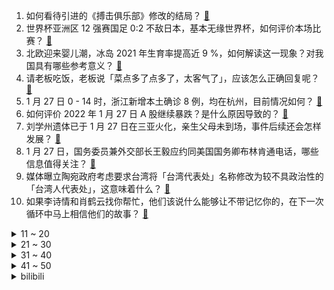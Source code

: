 1. 如何看待引进的《搏击俱乐部》修改的结局？ [:link:](https://www.zhihu.com/question/513068347)
2. 世界杯亚洲区 12 强赛国足 0:2 不敌日本，基本无缘世界杯，如何评价本场比赛？ [:link:](https://www.zhihu.com/question/513628531)
3. 北欧迎来婴儿潮，冰岛 2021 年生育率提高近 9 %，如何解读这一现象？对我国具有哪些参考意义？ [:link:](https://www.zhihu.com/question/513622755)
4. 请老板吃饭，老板说「菜点多了点多了，太客气了」，应该怎么正确回复呢？ [:link:](https://www.zhihu.com/question/511574204)
5. 1 月 27 日 0 - 14 时，浙江新增本土确诊 8 例，均在杭州，目前情况如何？ [:link:](https://www.zhihu.com/question/513650567)
6. 如何评价 2022 年 1 月 27 日 A 股继续暴跌？是什么原因导致的？ [:link:](https://www.zhihu.com/question/513613016)
7. 刘学州遗体已于 1 月 27 日在三亚火化，亲生父母未到场，事件后续还会怎样发展？ [:link:](https://www.zhihu.com/question/513665618)
8. 1 月 27 日，国务委员兼外交部长王毅应约同美国国务卿布林肯通电话，哪些信息值得关注？ [:link:](https://www.zhihu.com/question/513634689)
9. 媒体曝立陶宛政府考虑要求台湾将「台湾代表处」名称修改为较不具政治性的「台湾人代表处」，这意味着什么？ [:link:](https://www.zhihu.com/question/513459736)
10. 如果李诗情和肖鹤云找你帮忙，他们该说什么能够让不带记忆你的，在下一次循环中马上相信他们的故事？ [:link:](https://www.zhihu.com/question/513081623)
<details>
<summary>11 ~ 20</summary>

11. 同事上下班一直蹭车该怎么办？ [:link:](https://www.zhihu.com/question/508967456)
12. 为什么2003年的非典没有全民戴口罩，而2020年的新冠病毒就开始全民戴口罩? [:link:](https://www.zhihu.com/question/513550086)
13. 如何评价《一人之下》漫画598（562）话? [:link:](https://www.zhihu.com/question/513724845)
14. 为什么很多编剧理论大家都懂，但是还是有编的好，与编的差的？ [:link:](https://www.zhihu.com/question/319334587)
15. 2022 LPL 春季赛RNG 2:1 BLG，如何评价这场比赛？ [:link:](https://www.zhihu.com/question/513683357)
16. 既然物质不能凭空产生，那宇宙是怎么来的？ [:link:](https://www.zhihu.com/question/513165528)
17. 我刚毕业来公司一个多月，没有人带我，请教上级太多工作问题，上级让我别总问他，我该怎么办？ [:link:](https://www.zhihu.com/question/511940584)
18. 如何看待 2021 年中国手机市场份额排名：vivo 第一，OPPO 第二，苹果第三？ [:link:](https://www.zhihu.com/question/513490544)
19. 「过年，是中国人的集体记忆」，你的家乡有哪些充满回忆的地方？ [:link:](https://www.zhihu.com/question/509979111)
20. 美军开始打捞坠入南海的 F-35C 战机，价值 1 亿美元，目前打捞进展如何？ [:link:](https://www.zhihu.com/question/513459319)
</details>
<details>
<summary>21 ~ 30</summary>

21. 是化了妆洗了头见的人重要，还是不化妆不洗头见的人更重要？ [:link:](https://www.zhihu.com/question/512593953)
22. 河南伊川警方通报交警带二维码收罚款「责令停止使用，成立调查组调查」，目前该事件调查情况如何？ [:link:](https://www.zhihu.com/question/513610560)
23. 《开端》结局为什么没有解释出现循环的原因？ [:link:](https://www.zhihu.com/question/513371779)
24. 中纪委首提「斩断权力与资本勾连」，如何解读这个问题？对反腐有哪些意义？ [:link:](https://www.zhihu.com/question/513536175)
25. 如何看待世界卫生组织（WHO）建议各国取消或放宽国际旅行限制？该建议是否合理？ [:link:](https://www.zhihu.com/question/513076887)
26. 为什么《开端》将王萌萌从原作的「完美受害人」改成了会抢方向盘的受害人？ [:link:](https://www.zhihu.com/question/513362537)
27. 微信更新新功能，朋友圈可以发 20 张图外，微信键盘也上线，如何评价微信新功能？ [:link:](https://www.zhihu.com/question/513603427)
28. 如何看待 2022 暴雪打折季，1688 元送《魔兽世界》燃烧远征怀旧服幽灵虎？ [:link:](https://www.zhihu.com/question/513429412)
29. 如果一辆2022款奥迪RS7穿越到头文字D里，给到高桥凉介，他能跑赢拓海吗? [:link:](https://www.zhihu.com/question/493535965)
30. 王晶新作《倚天屠龙记之九阳神功》定档 1 月 31 日上线网络视频平台，除夕你会看这部经典续作吗？ [:link:](https://www.zhihu.com/question/513187325)
</details>
<details>
<summary>31 ~ 40</summary>

31. 大一，被周围人说老，感觉没有那么合群，没有年轻人的样子，我该怎么办？ [:link:](https://www.zhihu.com/question/513588126)
32. 如何看待荣耀产品线总裁方飞称「荣耀折叠屏 Magic V 设计没有拿过华为一张图纸」？ [:link:](https://www.zhihu.com/question/513630153)
33. 为什么在原公司申请加薪很难，跳槽却能轻松实现 10%—30% 的涨幅？ [:link:](https://www.zhihu.com/question/512200174)
34. 1 月 27 日湖北罗田 1 例密接人员初筛检测呈阳性，目前情况如何？ [:link:](https://www.zhihu.com/question/513667966)
35. 如何看待拜登警告「如果俄罗斯入侵乌克兰，将考虑直接制裁普京本人 」？释放了哪些信号？ [:link:](https://www.zhihu.com/question/513444143)
36. 《双人成行》作为一个温馨欢乐的游戏，为什么要设计一段屠杀毫无还手之力的小象的剧情？ [:link:](https://www.zhihu.com/question/506647216)
37. 在《王者荣耀》的排位赛中，是否存在人机充场的情况？ [:link:](https://www.zhihu.com/question/513109842)
38. 有没有又甜还短的小甜文？ [:link:](https://www.zhihu.com/question/481998863)
39. 高考真的能决定你的未来吗 ？ [:link:](https://www.zhihu.com/question/506820769)
40. 高三生想放弃了怎么办？ [:link:](https://www.zhihu.com/question/513612848)
</details>
<details>
<summary>41 ~ 50</summary>

41. 日漫新番到底有没有在走下坡路？ [:link:](https://www.zhihu.com/question/512463379)
42. 年龄会成为网络小说写作的阻碍吗？ [:link:](https://www.zhihu.com/question/513446287)
43. 在游戏中尊重 NPC 是很「傻」的行为吗？ [:link:](https://www.zhihu.com/question/267326810)
44. 为什么春节过年回家，亲戚朋友们最喜欢问工资？ [:link:](https://www.zhihu.com/question/513500436)
45. 12 强赛国足不敌日本，如何看待李霄鹏揽责，表示「我对这场失利负全部责任；本想利用日本队两个边路」？ [:link:](https://www.zhihu.com/question/513693872)
46. 中考真的很难吗？考不上高中真的就没希望了吗？ [:link:](https://www.zhihu.com/question/513509550)
47. 为什么一部分人认为 iPhone 很多方面已落后于其他手机，另一部分人则争先购买？ [:link:](https://www.zhihu.com/question/513277533)
48. 你在街上看到什么车，会在心里暗暗对车主品味加分？ [:link:](https://www.zhihu.com/question/513645248)
49. 哲学如此抽象，大家都是怎么学习的？ [:link:](https://www.zhihu.com/question/304130360)
50. Xbox Series X 和 PS5 买哪个游戏机比较好？为什么？ [:link:](https://www.zhihu.com/question/510987479)
</details><details>
<summary>bilibili</summary>

1. 久等了，昏昏沉沉好几天，今天清醒多了。 [:link:](//www.bilibili.com/video/BV1AY41187b3)
2. 《阶段成果》：游戏科学虎年贺岁小短片 [:link:](//www.bilibili.com/video/BV1844y1s7Nk)
3. 鉴定网络热门艺术（15） [:link:](//www.bilibili.com/video/BV1AR4y1u7nj)
4. 总书记温暖的牵挂，这一幕幕在云南的画面真暖心！ [:link:](//www.bilibili.com/video/BV1dm4y1Z7D9)
5. 【罗翔】高压锅恐惧症？《开端》中的法律问题 [:link:](//www.bilibili.com/video/BV1JR4y1u7fQ)
6. 【白敬亭】不舍，再见，开端。 [:link:](//www.bilibili.com/video/BV1qS4y1L7uL)
7. 《开端》烂尾？我从来没见过这么神奇的热搜！ [:link:](//www.bilibili.com/video/BV1SP4y1P7ay)
8. 卢·演员曾柯琅·新人UP主·笛 进入循环成功！ [:link:](//www.bilibili.com/video/BV1m5411f7nB)
9. ？ [:link:](//www.bilibili.com/video/BV1QY411b7Kf)
10. 我很害怕，怕你流口水流到脱水。。 [:link:](//www.bilibili.com/video/BV1kY411474k)
<details>
<summary>11 ~ 20</summary>

11. 这游戏让我深刻明白了宗教的可怕！《以撒的结合》究竟讲述了什么？ [:link:](//www.bilibili.com/video/BV15L4y1t7Uy)
12. 过年回家最恐怖的事 [:link:](//www.bilibili.com/video/BV1w44y1s7Dn)
13. 《明日方舟》EP - 醉飞尘 [:link:](//www.bilibili.com/video/BV17L4y1x7x8)
14. 【原神动画】飞彩镌流年 [:link:](//www.bilibili.com/video/BV19m4y1Z72q)
15. 《原神》EP - 闲情雅趣之悦 [:link:](//www.bilibili.com/video/BV1V44y1s7FW)
16. 想趁百大给她惊喜，却把她惹哭了...... [:link:](//www.bilibili.com/video/BV14S4y1L7PK)
17. 推给我干嘛？推给白敬亭啊！ [:link:](//www.bilibili.com/video/BV1EZ4y1Z76S)
18. 喔！我直接把PUBG的飞机炸了！！【BUG快乐阴人流#5】 [:link:](//www.bilibili.com/video/BV1ZP4y1P7M6)
19. “有的人天生就是主角” [:link:](//www.bilibili.com/video/BV1NS4y1Z7so)
20. 千万别让AI写小说【阅片无数Ⅱ 35】 [:link:](//www.bilibili.com/video/BV1xS4y1L7WC)
</details>
<details>
<summary>21 ~ 30</summary>

21. 网友：看到国旗出现的那一刻破防了 [:link:](//www.bilibili.com/video/BV1Lb4y1n7C3)
22. 豹 善 被 人 妻 [:link:](//www.bilibili.com/video/BV1pb4y1n72P)
23. 春节最TOP：你没看过的特别版《平凡之路》，看得我想家了（泪目） [:link:](//www.bilibili.com/video/BV1Wa411m73g)
24. 伍六七第四季 [:link:](//www.bilibili.com/video/BV1yS4y1L7dz)
25. 【建议收藏】旧手机不要扔！一分钟教你做电脑副屏 [:link:](//www.bilibili.com/video/BV1xm4y1S7Nc)
26. 《 转 发 家 庭 群 》 [:link:](//www.bilibili.com/video/BV1xS4y1L78H)
27. 我惊了！Edge浏览器竟然还能这样用？！很多人都不知道...... [:link:](//www.bilibili.com/video/BV1PS4y1771m)
28. 山城小栗旬和川渝菅田将晖（永琪）的理发日记。 [:link:](//www.bilibili.com/video/BV1wL4y1x7DG)
29. 【虎年限定皮肤CG】：没有什么神明再世，只有屹立危难前的平凡身影 [:link:](//www.bilibili.com/video/BV1aP4y1P7sd)
30. 转发给你抽到钟离的朋友 [:link:](//www.bilibili.com/video/BV1NT4y1y7GM)
</details>
<details>
<summary>31 ~ 40</summary>

31. 《八 十》 [:link:](//www.bilibili.com/video/BV16q4y1C7xn)
32. 春晚预测小品《生三胎》 [:link:](//www.bilibili.com/video/BV1f44y1W7PK)
33. 钟 离 笑 话 [:link:](//www.bilibili.com/video/BV12P4y1P7YD)
34. 张三杀疯了的瞬间！ [:link:](//www.bilibili.com/video/BV1Xr4y1e78D)
35. 顶级大哥 [:link:](//www.bilibili.com/video/BV1p3411h7rg)
36. 一小学生笔下的“鬼怪异兽”，惊倒网友走红网络！网友：老天爷追着喂饭吃 [:link:](//www.bilibili.com/video/BV1AL411F7YU)
37. 又来看看前苏联的神级建筑，把格局真正打开！ [:link:](//www.bilibili.com/video/BV1Uu41117Tg)
38. 一天一个生钱小技巧 [:link:](//www.bilibili.com/video/BV1Am4y1f7hy)
39. 这么离谱的操作是怎么完成的！！？2 [:link:](//www.bilibili.com/video/BV1ML4y1x7nW)
40. 拆猪手，炼葱油，烩制百年宫廷名菜，堪称“年夜菜天花板”！丨烧烩爪尖 [:link:](//www.bilibili.com/video/BV13m4y1f7Y2)
</details>
<details>
<summary>41 ~ 50</summary>

41. 小潮tEam年夜饭！ [:link:](//www.bilibili.com/video/BV11P4y1P7vs)
42. 我又当爷爷啦！亲手为小孙女操办一场满月酒席！ [:link:](//www.bilibili.com/video/BV1aq4y1w7cM)
43. 这不得起飞呀！！ [:link:](//www.bilibili.com/video/BV1AL411w7Fg)
44. 我必须在大师决斗中闪光抽卡【水无月菌】 [:link:](//www.bilibili.com/video/BV18P4y1P75m)
45. 【开端】刘鹏角色曲：⚡你 们 都 是 大 好 人⚡ [:link:](//www.bilibili.com/video/BV1DP4y177MY)
46. 这画技令我动容 [:link:](//www.bilibili.com/video/BV1Zq4y1c7jY)
47. 《神女劈观》国家队真·武旦再劈一刀！古琴x昆曲高燃应战 [:link:](//www.bilibili.com/video/BV1nr4y1a7WR)
48. 这个英文网名惊艳到我了！ [:link:](//www.bilibili.com/video/BV19P4y1P73Y)
49. 你要和鹿鸣一起打雪仗吗？ [:link:](//www.bilibili.com/video/BV1fS4y1o7EL)
50. 医生：想迅速瘦40斤？没问题！（拔刀 [:link:](//www.bilibili.com/video/BV1LZ4y1Z7Uz)
</details>
<details>
<summary>51 ~ 60</summary>

51. 【基德】爆肝1月，汇总52篇论文，5大新冠毒王全面报告 [:link:](//www.bilibili.com/video/BV1U3411h7nE)
52. 啥家庭才能天天吃这个啊… [:link:](//www.bilibili.com/video/BV1XS4y1o73x)
53. 帅小伙《鸡 过 虎 年》 [:link:](//www.bilibili.com/video/BV1im4y1S7Jt)
54. 《马路旁的沙发修改了知觉》 [:link:](//www.bilibili.com/video/BV1NL411F7kS)
55. 年底了，不小心把老板踢出群聊 [:link:](//www.bilibili.com/video/BV1ZP4y1P76r)
56. 【英雄联盟】虎虎生威CG：归途 [:link:](//www.bilibili.com/video/BV1Sm4y1Z7kD)
57. 原来拳速挑战真的是特效 [:link:](//www.bilibili.com/video/BV1B34y117f4)
58. 【皮肤展示】不知火全新云莱逸梦系列限定皮肤「露玉琳琅」 [:link:](//www.bilibili.com/video/BV1Lq4y1C7Z3)
59. 消防员怒怼物业！ [:link:](//www.bilibili.com/video/BV1A34y1q7dK)
60. 礼      尚      往      来 [:link:](//www.bilibili.com/video/BV1Wf4y1F7XU)
</details>
<details>
<summary>61 ~ 70</summary>

61. 2022崩坏3新春会 ·「"年"接一切」 [:link:](//www.bilibili.com/video/BV1cF411W75Q)
62. 当真子日记拍玛丽苏偶像剧 [:link:](//www.bilibili.com/video/BV1BY411b7k2)
63. 【鬼谷说】肌肉演化史：上古洪荒之力 [:link:](//www.bilibili.com/video/BV1U3411h7ZQ)
64. 玩家自制元气骑士3D版！这个压迫感你打几分？【#9】 [:link:](//www.bilibili.com/video/BV1dF411p7fb)
65. 【对比版】😆每 天 一 遍，生 草 无 限😆 [:link:](//www.bilibili.com/video/BV1Hr4y1e7b3)
66. 感动哭了，我有一个神仙爷爷…… [:link:](//www.bilibili.com/video/BV1mq4y1C7dP)
67. 喷射三号已经就位，暗访网红外卖“叫了只炸鸡”完结版，猫咪偷吃鸡肉，污水滴入油锅 [:link:](//www.bilibili.com/video/BV12m4y1Z7dA)
68. 《旺 仔 牛 奶 散 热 器》 [:link:](//www.bilibili.com/video/BV1hL4y1t7jp)
69. 《当代年轻人过年怼亲戚指南》 [:link:](//www.bilibili.com/video/BV1ES4y17765)
70. 我用50天的时间，一条命一双手一口气通关造梦西游3！ [:link:](//www.bilibili.com/video/BV18m4y1S7uk)
</details>
<details>
<summary>71 ~ 80</summary>

71. 张镇辉台球正经教学【6个不太建议使用的技巧】11.0版本 [:link:](//www.bilibili.com/video/BV1oZ4y1o7Lf)
72. 【不愧是我】又一次学滑雪 决定申请出战冬奥比摔跤 [:link:](//www.bilibili.com/video/BV1UR4y1K7ds)
73. 【low君】《颜值夫妇》：没有一场吻戏，却让很多人至今难忘的CP！ [:link:](//www.bilibili.com/video/BV17S4y1L7SU)
74. 原来985比211好，体现在这里了 [:link:](//www.bilibili.com/video/BV1L34y1q7AZ)
75. 女友收到感动哭了——让《哈利波特》粉丝狂喜的生日礼物 [:link:](//www.bilibili.com/video/BV1Ea411m7CA)
76. “小时候只顾着笑了，长大后发现张伟才是最有血有肉的。” [:link:](//www.bilibili.com/video/BV1mF411p7JK)
77. 这朋友能处！有事他真上啊！！！ [:link:](//www.bilibili.com/video/BV1Lq4y1w7BA)
78. 打开就舍不得上厕所的16部高分电视剧/综艺推荐！！值得n刷！！ [:link:](//www.bilibili.com/video/BV1NZ4y1Z7hi)
79. 【明日方舟】“将进酒”IW平民全关卡低配攻略！阵容平民+低练度+语音详解的愉悦攻略！《明日方舟》（更新中）|魔法Zc目录 [:link:](//www.bilibili.com/video/BV163411h7qD)
80. 《光与夜之恋》甜蜜贺岁活动PV：日日夜夜 [:link:](//www.bilibili.com/video/BV1Dq4y1C7zw)
</details>
<details>
<summary>81 ~ 90</summary>

81. 别让呆滞毁了你可爱的小脸！普通人从呆变灵只需四步！ [:link:](//www.bilibili.com/video/BV1NL4y1x7BM)
82. "巧合 他们两个人中的一人挨过两次原子弹，另一人被雷劈中四次 "历史 "奇闻奇事 [:link:](//www.bilibili.com/video/BV1Ua411m7pR)
83. 史上第一位LV7诞生? [:link:](//www.bilibili.com/video/BV1TR4y1T7dB)
84. 《cos男朋友的二次元老婆去接他下班》 [:link:](//www.bilibili.com/video/BV1tq4y1C7wk)
85. 《青莲兰陵》边路闪现兰陵王永远没有上限！！！ [:link:](//www.bilibili.com/video/BV1QP4y1P7ap)
86. 原来他真的存在！！！ [:link:](//www.bilibili.com/video/BV13q4y1w75s)
87. 花完687亿美元后的微软食堂什么样，暴雪胖主播直呼想跳槽【怎么这么值ep36-微软食堂】 [:link:](//www.bilibili.com/video/BV1nL411F7fK)
88. 一个都不能少！ [:link:](//www.bilibili.com/video/BV1Wq4y1w7DQ)
89. 一群老头老太撑起的动漫。 [:link:](//www.bilibili.com/video/BV1Lq4y1w7gN)
90. 真·冰女！战斗民族冰浴女孩来b站了！冬泳健身有危险，请勿模仿 [:link:](//www.bilibili.com/video/BV1Lu4111794)
</details>
<details>
<summary>91 ~ 100</summary>

91. 南方小妞第一次到东北搓澡，害羞了！ [:link:](//www.bilibili.com/video/BV1SR4y1K7Hs)
92. 卷  起  来  了（物理） [:link:](//www.bilibili.com/video/BV1ab4y1n7J2)
93. 【原神】七七现状：我真的不弱啊啊啊！ [:link:](//www.bilibili.com/video/BV1QR4y1K7bw)
94. 我买了台马自达 比奔驰贵！ [:link:](//www.bilibili.com/video/BV1ar4y1e732)
95. 《开端》烂尾上热搜？我不同意！详细解说国产剧《开端》大结局 [:link:](//www.bilibili.com/video/BV1HR4y1u78R)
96. 好甜！王冰冰+夏日入侵企画演唱《想去海边》 [:link:](//www.bilibili.com/video/BV1Zb4y177WW)
97. 什么样的猫脑壳会漏光 [:link:](//www.bilibili.com/video/BV11S4y157uZ)
98. 【原神】有了钟离后，干了一直想干的事 [:link:](//www.bilibili.com/video/BV1XS4y1o7Wj)
99. 我的妈妈是个老甲方（2） [:link:](//www.bilibili.com/video/BV1q44y1s79w)
100. 听了大家的建议，我改良了麻糍的豆粉配方，这回果真是还原了街头那味！和闺蜜一起拉去摆摊卖麻糍，现场爆满太欢乐啦 [:link:](//www.bilibili.com/video/BV1mS4y1L797)
</details></details>
